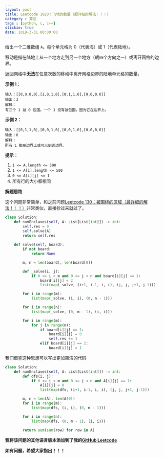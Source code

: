 ```yaml
---
layout: post
title: Leetcode 1020：飞地的数量（超详细的解法！！！）
category : 算法
tags : [python, c, c++]
stickie: true
date: 2019-3-31 00:00:00
---
```


给出一个二维数组 `A`，每个单元格为 0（代表海）或 1（代表陆地）。

移动是指在陆地上从一个地方走到另一个地方（朝四个方向之一）或离开网格的边界。

返回网格中**无法**在任意次数的移动中离开网格边界的陆地单元格的数量。

**示例 1：**

```
输入：[[0,0,0,0],[1,0,1,0],[0,1,1,0],[0,0,0,0]]
输出：3
解释： 
有三个 1 被 0 包围。一个 1 没有被包围，因为它在边界上。
```

**示例 2：**

```
输入：[[0,1,1,0],[0,0,1,0],[0,0,1,0],[0,0,0,0]]
输出：0
解释：
所有 1 都在边界上或可以到达边界。
```

**提示：**

1. `1 <= A.length <= 500`
2. `1 <= A[i].length <= 500`
3. `0 <= A[i][j] <= 1`
4. 所有行的大小都相同

**解题思路**

这个问题非常简单，和之前问题[Leetcode 130：被围绕的区域（最详细的解法！！！）](https://blog.csdn.net/qq_17550379/article/details/82688731)非常类似，直接抄过来就过了。

```python
class Solution:
    def numEnclaves(self, A: List[List[int]]) -> int:
        self.res = 0
        self.solve(A)
        return self.res
        
    def solve(self, board):
        if not board:
            return None

        m, n = len(board), len(board[0])

        def _solve(i, j):
            if 0 <= i < m and 0 <= j < n and board[i][j] == 1:
                board[i][j] = 2
                list(map(_solve, (i+1, i-1, i, i), (j, j, j+1, j-1)))

        for i in range(m):
            list(map(_solve, (i, i), (0, n - 1)))

        for i in range(n):
            list(map(_solve, (0, m - 1), (i, i)))

        for i in range(m):
            for j in range(n):
                if board[i][j] == 1:
                    board[i][j] = 0
                    self.res += 1
                elif board[i][j] == 2:
                    board[i][j] = 1
```

我们借鉴这种思想可以写出更加简洁的代码

```python
class Solution:
    def numEnclaves(self, A: List[List[int]]) -> int:
        def dfs(i, j):
            if 0 <= i < m and 0 <= j < n and A[i][j] == 1:
                A[i][j] = 0
                list(map(dfs, (i+1, i-1, i, i), (j, j, j+1, j-1)))

        m, n = len(A), len(A[0])
        for i in range(m):
            list(map(dfs, (i, i), (0, n - 1)))

        for i in range(n):
            list(map(dfs, (0, m - 1), (i, i)))
            
        return sum(sum(row) for row in A)
```

**我将该问题的其他语言版本添加到了我的[GitHub Leetcode](https://github.com/luliyucoordinate/Leetcode)**

**如有问题，希望大家指出！！！**